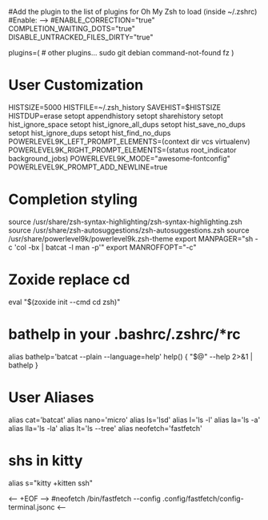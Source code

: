 #Add the plugin to the list of plugins for Oh My Zsh to load (inside ~/.zshrc)
#Enable:
-->
#ENABLE_CORRECTION="true"
COMPLETION_WAITING_DOTS="true"
DISABLE_UNTRACKED_FILES_DIRTY="true"

plugins=( 
    # other plugins...
    sudo git debian command-not-found fz
)

# User Customization
HISTSIZE=5000
HISTFILE=~/.zsh_history
SAVEHIST=$HISTSIZE
HISTDUP=erase
setopt appendhistory
setopt sharehistory
setopt hist_ignore_space
setopt hist_ignore_all_dups
setopt hist_save_no_dups
setopt hist_ignore_dups
setopt hist_find_no_dups
POWERLEVEL9K_LEFT_PROMPT_ELEMENTS=(context dir vcs virtualenv)
POWERLEVEL9K_RIGHT_PROMPT_ELEMENTS=(status root_indicator background_jobs)
POWERLEVEL9K_MODE="awesome-fontconfig"
POWERLEVEL9K_PROMPT_ADD_NEWLINE=true
# Completion styling
source /usr/share/zsh-syntax-highlighting/zsh-syntax-highlighting.zsh
source /usr/share/zsh-autosuggestions/zsh-autosuggestions.zsh
source /usr/share/powerlevel9k/powerlevel9k.zsh-theme
export MANPAGER="sh -c 'col -bx | batcat -l man -p'"
export MANROFFOPT="-c"
# Zoxide replace cd
eval "$(zoxide init --cmd cd zsh)"
# bathelp in your .bashrc/.zshrc/*rc
alias bathelp='batcat --plain --language=help'
help() {
    "$@" --help 2>&1 | bathelp
}

# User Aliases
alias cat='batcat'
alias nano='micro'
alias ls='lsd'
alias l='ls -l'
alias la='ls -a'
alias lla='ls -la'
alias lt='ls --tree'
alias neofetch='fastfetch'
# shs in kitty
alias s="kitty +kitten ssh"


<--
+EOF 
-->
#neofetch
/bin/fastfetch --config .config/fastfetch/config-terminal.jsonc
<--
